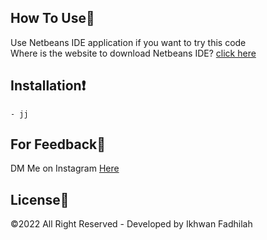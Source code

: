 ## How To Use🔧

Use Netbeans IDE application if you want to try this code\
Where is the website to download Netbeans IDE? [click here](https://netbeans-ide.informer.com/download/#downloading)

## Installation❗
    - jj
    

## For Feedback💢

DM Me on Instagram [Here](https://www.instagram.com/dooo_dott/)

## License💎

©2022 All Right Reserved - Developed by Ikhwan Fadhilah
